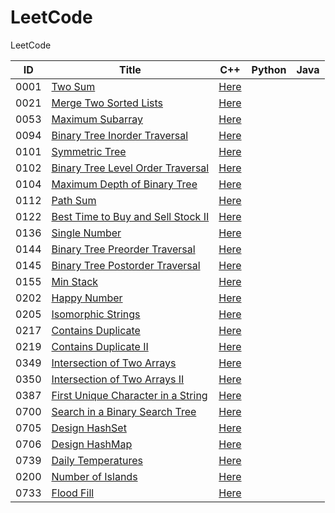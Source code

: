 # LeetCode

LeetCode

| ID   | Title                                                        | C++                                                       | Python | Java |
| ---- | ------------------------------------------------------------ | --------------------------------------------------------- | ------ | ---- |
| 0001 | [Two Sum](https://leetcode.com/problems/two-sum/)            | [Here](./C++/0001-two-sum.cpp)                            |        |      |
| 0021 | [Merge Two Sorted Lists](https://leetcode.com/problems/merge-two-sorted-lists/) | [Here](./C++/0021-merge-two-sorted-lists.cpp)             |        |      |
| 0053 | [Maximum Subarray](https://leetcode.com/problems/maximum-subarray/) | [Here](/C++/0053-maximum-subarray.cpp)                    |        |      |
| 0094 | [Binary Tree Inorder Traversal](https://leetcode.com/problems/binary-tree-inorder-traversal/) | [Here](./C++/0094-binary-tree-inorder-traversal.cpp)      |        |      |
| 0101 | [Symmetric Tree](https://leetcode.com/problems/symmetric-tree/) | [Here](./C++/0101-symmetric-tree.cpp)                     |        |      |
| 0102 | [Binary Tree Level Order Traversal](https://leetcode.com/problems/binary-tree-level-order-traversal/) | [Here](./C++/0102-binary-tree-level-order-traversal.cpp)  |        |      |
| 0104 | [Maximum Depth of Binary Tree](https://leetcode.com/problems/maximum-depth-of-binary-tree/) | [Here](./C++/0104-maximum-depth-of-binary-tree.cpp)       |        |      |
| 0112 | [Path Sum](https://leetcode.com/problems/path-sum/)          | [Here](./C++/0112-path-sum.cpp)                           |        |      |
| 0122 | [Best Time to Buy and Sell Stock II](https://leetcode.com/problems/best-time-to-buy-and-sell-stock-ii/) | [Here](./C++/0122-best-time-to-buy-and-sell-stock-ii.cpp) |        |      |
| 0136 | [Single Number](https://leetcode.com/problems/single-number/) | [Here](./C++/0136-single-number.cpp)                      |        |      |
| 0144 | [Binary Tree Preorder Traversal](https://leetcode.com/problems/binary-tree-preorder-traversal/) | [Here](./C++/0144-binary-tree-preorder-traversal.cpp)     |        |      |
| 0145 | [Binary Tree Postorder Traversal](https://leetcode.com/problems/binary-tree-postorder-traversal/) | [Here](./C++/0145-binary-tree-postorder-traversal.cpp)    |        |      |
| 0155 | [Min Stack](https://leetcode.com/problems/min-stack/)        | [Here](./C++/0155-min-stack.cpp)                          |        |      |
| 0202 | [Happy Number](https://leetcode.com/problems/happy-number/)  | [Here](./C++/0202-happy-number.cpp)                       |        |      |
| 0205 | [Isomorphic Strings](https://leetcode.com/problems/isomorphic-strings/) | [Here](./C++/0205-isomorphic-strings.cpp)                 |        |      |
| 0217 | [Contains Duplicate](https://leetcode.com/problems/contains-duplicate/) | [Here](./C++/0217-contains-duplicate.cpp)                 |        |      |
| 0219 | [Contains Duplicate II](https://leetcode.com/problems/contains-duplicate-ii/) | [Here](./C++/0219-contains-duplicate-ii.cpp)              |        |      |
| 0349 | [Intersection of Two Arrays](https://leetcode.com/problems/intersection-of-two-arrays/) | [Here](./C++/0349-intersection-of-two-arrays.cpp)         |        |      |
| 0350 | [Intersection of Two Arrays II](https://leetcode.com/problems/intersection-of-two-arrays-ii/) | [Here](./C++/0350-intersection-of-two-arrays-ii.cpp)      |        |      |
| 0387 | [First Unique Character in a String](https://leetcode.com/problems/first-unique-character-in-a-string/) | [Here](./C++/0387-first-unique-character-in-a-string.cpp) |        |      |
| 0700 | [Search in a Binary Search Tree](https://leetcode.com/problems/search-in-a-binary-search-tree/) | [Here](./C++/0700-search-in-a-binary-search-tree.cpp)     |        |      |
| 0705 | [Design HashSet](https://leetcode.com/problems/design-hashset/) | [Here](./C++/0705-design-hashset.cpp)                     |        |      |
| 0706 | [Design HashMap](https://leetcode.com/problems/design-hashmap/) | [Here](./C++/0706-design-hashmap.cpp)                     |        |      |
| 0739 | [Daily Temperatures](https://leetcode.com/problems/daily-temperatures/) | [Here](./C++/0739-daily-temperatures.cpp)                 |        |      |
| 0200 | [Number of Islands](https://leetcode.com/problems/number-of-islands/) | [Here](./C++/0200-number-of-islands.cpp)                  |        |      |
| 0733 | [Flood Fill](https://leetcode.com/problems/flood-fill/)      | [Here](./C++/0733-flood-fill.cpp)                         |        |      |

